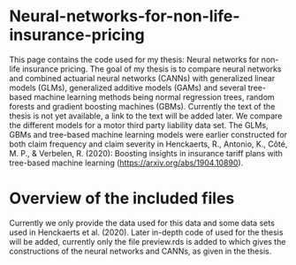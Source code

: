 # Neural-networks-for-non-life-insurance-pricing
This page contains the code used for my thesis: Neural networks for non-life insurance pricing. The goal of my thesis is to compare neural networks and combined actuarial neural networks (CANNs) with generalized linear models (GLMs), generalized additive models (GAMs) and several tree-based machine learning methods being normal regression trees, random forests and gradient boosting machines (GBMs). Currently the text of the thesis is not yet available, a link to the text will be added later. We compare the different models  for a motor third party liability data set. The GLMs, GBMs and tree-based machine learning models were earlier constructed for both claim frequency and claim severity in Henckaerts, R., Antonio, K., Côté, M. P., & Verbelen, R. (2020): Boosting insights in insurance tariff plans with tree-based machine learning (https://arxiv.org/abs/1904.10890). 
# Overview of the included files 
Currently we only provide the data used for this data and some data sets used in Henckaerts et al. (2020). Later in-depth code of used for the thesis will be added, currently only the file preview.rds is added to which gives the constructions of the neural networks and CANNs, as given in the thesis.
